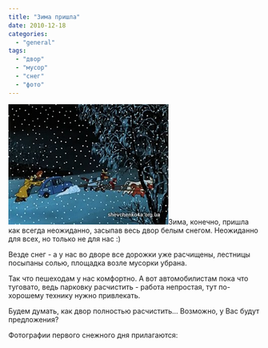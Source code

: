```yaml
---
title: "Зима пришла"
date: 2010-12-18
categories: 
  - "general"
tags: 
  - "двор"
  - "мусор"
  - "снег"
  - "фото"
---
```


![Зима пришла](/wp-content/uploads/2010/12/firstSnow.jpg "Зима пришла")Зима, конечно, пришла как всегда неожиданно, засыпав весь двор белым снегом. Неожиданно для всех, но только не для нас :)

Везде снег - а у нас во дворе все дорожки уже расчищены, лестницы посыпаны солью, площадка возле мусорки убрана.

Так что пешеходам у нас комфортно. А вот автомобилистам пока что туговато, ведь парковку расчистить - работа непростая, тут по-хорошему технику нужно привлекать.

Будем думать, как двор полностью расчистить... Возможно, у Вас будут предложения?

Фотографии первого снежного дня прилагаются: <!--more-->

<script type="text/javascript">$(document).ready(function() { $("#divZimaPrishla").pwi({ username: 'shevchenko4a.brovary.org', mode: 'album', album: 'FirstSnowOf2010', thumbSize: 144, showAlbumDescription: false }); });</script>
